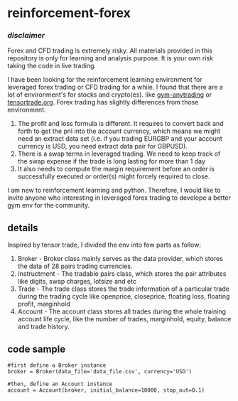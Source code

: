 # reinforcement-forex
### *disclaimer*
Forex and CFD trading is extremely risky. All materials provided in this repository is only for learning and analysis purpose. It is your own risk taking the code in live trading.

I have been looking for the reinforcement learning environment for leveraged forex trading or CFD trading for a while. I found that there are a lot of environment's for stocks and crypto(es). 
like [gym-anytrading](https://github.com/AminHP/gym-anytrading) or [tensortrade.org](https://github.com/tensortrade-org/tensortrade). Forex trading has slightly differences from those environment.


1. The profit and loss formula is different. It requires to convert back and forth to get the pnl into the account currency, which means we might need an extract data set (i.e. if you trading EURGBP and your account currency is USD, you need extract data pair for GBPUSD).
2. There is a swap terms in leveraged trading. We need to keep track of the swap expense if the trade is long lasting for more than 1 day
3. It also needs to compute the margin requirement before an order is successfully executed or order(s) might forcely required to close.

I am new to reinforcement learning and python. Therefore, I would like to invite anyone who interesting in leveraged forex trading to develope a better gym env for the community.

## details
Inspired by tensor trade, I divided the env into few parts as follow:
1. Broker - Broker class mainly serves as the data provider, which stores the data of 28 pairs trading currencies.
2. Instructment - The tradable pairs class, which stores the pair attributes like digits, swap charges, lotsize and etc
3. Trade - The trade class stores the trade information of a particular trade during the trading cycle like openprice, closeprice, floating loss, floating profit, marginhold
4. Account - The account class stores all trades during the whole training account life cycle, like the number of trades, marginhold, equity, balance and trade history.

## code sample
    #first define a Broker instance
    broker = Broker(data_file='data_file.csv', currency='USD')
    
    #then, define an Account instance
    account = Account(broker, initial_balance=10000, stop_out=0.1)
